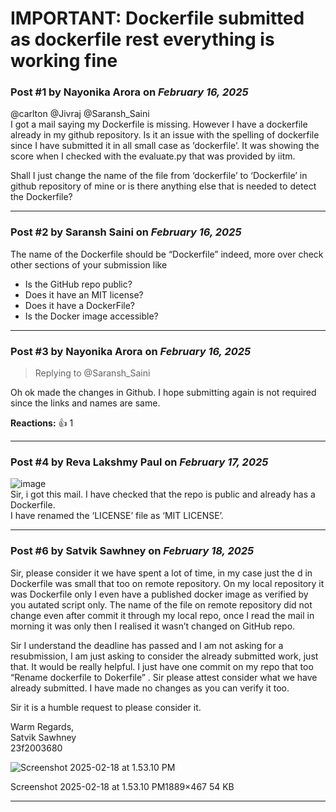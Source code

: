 # IMPORTANT: Dockerfile submitted as dockerfile rest everything is working fine

### Post #1 by **Nayonika Arora** on *February 16, 2025*
@carlton @Jivraj @Saransh\_Saini  
I got a mail saying my Dockerfile is missing. However I have a dockerfile already in my github repository. Is it an issue with the spelling of dockerfile since I have submitted it in all small case as ‘dockerfile’. It was showing the score when I checked with the evaluate.py that was provided by iitm.

Shall I just change the name of the file from ‘dockerfile’ to ‘Dockerfile’ in github repository of mine or is there anything else that is needed to detect the Dockerfile?

---

### Post #2 by **Saransh Saini** on *February 16, 2025*
The name of the Dockerfile should be “Dockerfile” indeed, more over check other sections of your submission like

* Is the GitHub repo public?
* Does it have an MIT license?
* Does it have a DockerFile?
* Is the Docker image accessible?

---

### Post #3 by **Nayonika Arora** on *February 16, 2025*
> Replying to @Saransh_Saini

Oh ok made the changes in Github. I hope submitting again is not required since the links and names are same.

**Reactions:** 👍 1

---

### Post #4 by **Reva Lakshmy Paul** on *February 17, 2025*
![image](https://europe1.discourse-cdn.com/flex013/uploads/iitm/original/3X/b/f/bf69a3cdef0ecdaeb2a38ccd8fa511d1f41a4312.png)  
Sir, i got this mail. I have checked that the repo is public and already has a Dockerfile.  
I have renamed the ‘LICENSE’ file as ‘MIT LICENSE’.

---

### Post #6 by **Satvik  Sawhney** on *February 18, 2025*
Sir, please consider it we have spent a lot of time, in my case just the d in Dockerfile was small that too on remote repository. On my local repository it was Dockerfile only I even have a published docker image as verified by you autated script only. The name of the file on remote repository did not change even after commit it through my local repo, once I read the mail in morning it was only then I realised it wasn’t changed on GitHub repo.

Sir I understand the deadline has passed and I am not asking for a resubmission, I am just asking to consider the already submitted work, just that. It would be really helpful. I just have one commit on my repo that too “Rename dockerfile to Dokerfile” . Sir please attest consider what we have already submitted. I have made no changes as you can verify it too.

Sir it is a humble request to please consider it.

Warm Regards,  
Satvik Sawhney  
23f2003680

![Screenshot 2025-02-18 at 1.53.10 PM](https://europe1.discourse-cdn.com/flex013/uploads/iitm/optimized/3X/1/a/1a5f2ea044383efcb5d248ddb487665e9e65957d_2_690x170.png)

Screenshot 2025-02-18 at 1.53.10 PM1889×467 54 KB

---
